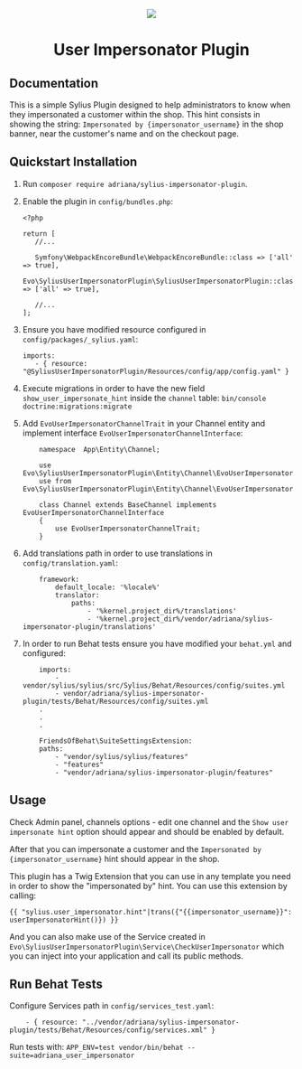 <p align="center">
    <a href="https://sylius.com" target="_blank">
        <img src="https://demo.sylius.com/assets/shop/img/logo.png" />
    </a>
</p>

<h1 align="center">User Impersonator Plugin</h1>

## Documentation

This is a simple Sylius Plugin designed to help administrators to know when they impersonated a customer within the shop.
This hint consists in showing the string: `Impersonated by {impersonator_username}` in the shop banner, near the customer's name and on the checkout page.

## Quickstart Installation

1. Run `composer require adriana/sylius-impersonator-plugin`.

2. Enable the plugin in `config/bundles.php`:
    ```
    <?php
   
   return [
       //...
       
       Symfony\WebpackEncoreBundle\WebpackEncoreBundle::class => ['all' => true],
       Evo\SyliusUserImpersonatorPlugin\SyliusUserImpersonatorPlugin::class => ['all' => true],
   
       //...
   ];
   ```

3. Ensure you have modified resource configured in `config/packages/_sylius.yaml`:
    ```
   imports:
       - { resource: "@SyliusUserImpersonatorPlugin/Resources/config/app/config.yaml" }
   ```
   
4. Execute migrations in order to have the new field `show_user_impersonate_hint` inside the `channel` table:
    ```bin/console doctrine:migrations:migrate```

5. Add `EvoUserImpersonatorChannelTrait` in your Channel entity and implement interface `EvoUserImpersonatorChannelInterface`:
    ```
        namespace  App\Entity\Channel;
    
        use Evo\SyliusUserImpersonatorPlugin\Entity\Channel\EvoUserImpersonatorChannelInterface;
        use from Evo\SyliusUserImpersonatorPlugin\Entity\Channel\EvoUserImpersonatorChannelTrait;
        
        class Channel extends BaseChannel implements EvoUserImpersonatorChannelInterface
        {
            use EvoUserImpersonatorChannelTrait;
        }
    ```
6. Add translations path in order to use translations in `config/translation.yaml`:
    ```
        framework:
            default_locale: '%locale%'
            translator:
                paths:
                    - '%kernel.project_dir%/translations'
                    - '%kernel.project_dir%/vendor/adriana/sylius-impersonator-plugin/translations' 
   ```
 
7. In order to run Behat tests ensure you have modified your `behat.yml` and configured:
    ```
        imports:
            - vendor/sylius/sylius/src/Sylius/Behat/Resources/config/suites.yml
            - vendor/adriana/sylius-impersonator-plugin/tests/Behat/Resources/config/suites.yml
        .
        .
        .
   
        FriendsOfBehat\SuiteSettingsExtension:
        paths:
            - "vendor/sylius/sylius/features"
            - "features"
            - "vendor/adriana/sylius-impersonator-plugin/features"
    ```

## Usage

Check Admin panel, channels options - edit one channel and the `Show user impersonate hint` option should appear and should be enabled by default.

After that you can impersonate a customer and the `Impersonated by {impersonator_username}` hint should appear in the shop.

This plugin has a Twig Extension that you can use in any template you need in order to show the "impersonated by" hint. 
You can use this extension by calling:

`{{ "sylius.user_impersonator.hint"|trans({"{{impersonator_username}}": userImpersonatorHint()}) }}`

And you can also make use of the Service created in `Evo\SyliusUserImpersonatorPlugin\Service\CheckUserImpersonator` which you can inject into your application and call its public methods.

## Run Behat Tests

Configure Services path in `config/services_test.yaml`:
```
    - { resource: "../vendor/adriana/sylius-impersonator-plugin/tests/Behat/Resources/config/services.xml" }

```
Run tests with: `APP_ENV=test vendor/bin/behat --suite=adriana_user_impersonator`
